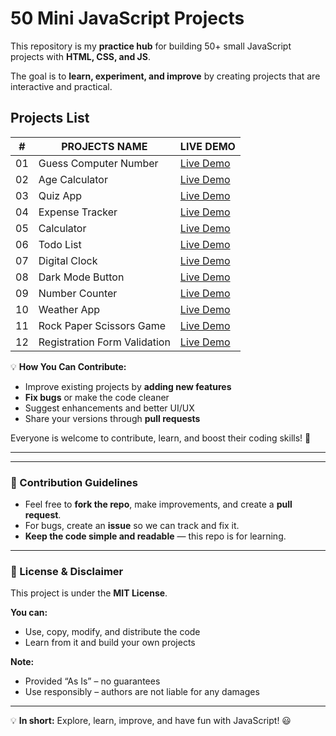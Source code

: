 # 50 Mini JavaScript Projects

This repository is my **practice hub** for building 50+ small JavaScript projects with **HTML, CSS, and JS**.

The goal is to **learn, experiment, and improve** by creating projects that are interactive and practical.

## Projects List

| #   | PROJECTS NAME            | LIVE DEMO                                                                                              |
| --- | ------------------------ | ------------------------------------------------------------------------------------------------------ |
| 01  | Guess Computer Number    | [Live Demo](https://abhishek-yadav009.github.io/50-Mini-JS-Projects/01%20Guess%20Computer%20Number/)   |
| 02  | Age Calculator           | [Live Demo](https://abhishek-yadav009.github.io/50-Mini-JS-Projects/02%20Age%20Calculator/)            |
| 03  | Quiz App                 | [Live Demo](https://abhishek-yadav009.github.io/50-Mini-JS-Projects/03%20Quiz%20App/)                  |
| 04  | Expense Tracker          | [Live Demo](https://abhishek-yadav009.github.io/50-Mini-JS-Projects/04%20Expense%20Tracker/)           |
| 05  | Calculator               | [Live Demo](https://abhishek-yadav009.github.io/50-Mini-JS-Projects/05%20Calculator/)                  |
| 06  | Todo List                | [Live Demo](https://abhishek-yadav009.github.io/50-Mini-JS-Projects/06%20Todo%20List/)                 |
| 07  | Digital Clock            | [Live Demo](https://abhishek-yadav009.github.io/50-Mini-JS-Projects/07%20Digital%20Clock/)             |
| 08  | Dark Mode Button         | [Live Demo](https://abhishek-yadav009.github.io/50-Mini-JS-Projects/08%20Dark%20Mode%20Button/)        |
| 09  | Number Counter           | [Live Demo](https://abhishek-yadav009.github.io/50-Mini-JS-Projects/09%20Number%20Counter/)            |
| 10  | Weather App              | [Live Demo](https://abhishek-yadav009.github.io/50-Mini-JS-Projects/10%20Weather%20App/)               |
| 11  | Rock Paper Scissors Game | [Live Demo](https://abhishek-yadav009.github.io/50-Mini-JS-Projects/11%20Rock%20Paper%20Scissors%20Game/) |
| 12  | Registration Form Validation  | [Live Demo](https://abhishek-yadav009.github.io/50-Mini-JS-Projects/12%20Registration%20Form%20Validation/) |




💡 **How You Can Contribute:**

- Improve existing projects by **adding new features**
- **Fix bugs** or make the code cleaner
- Suggest enhancements and better UI/UX
- Share your versions through **pull requests**

Everyone is welcome to contribute, learn, and boost their coding skills! 🚀

---

---

### 📌 Contribution Guidelines

- Feel free to **fork the repo**, make improvements, and create a **pull request**.
- For bugs, create an **issue** so we can track and fix it.
- **Keep the code simple and readable** — this repo is for learning.

---

### 📜 License & Disclaimer

This project is under the **MIT License**.

**You can:**

- Use, copy, modify, and distribute the code
- Learn from it and build your own projects

**Note:**

- Provided “As Is” – no guarantees
- Use responsibly – authors are not liable for any damages

---

💡 **In short:** Explore, learn, improve, and have fun with JavaScript! 😃
